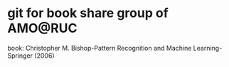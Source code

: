 # git for book share group  of AMO@RUC
book: Christopher M. Bishop-Pattern Recognition and Machine Learning-Springer (2006)
